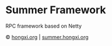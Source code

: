 # Summer Framework
RPC framework based on Netty

&copy; [hongxi.org](http://hongxi.org) | [summer.hongxi.org](http://summer.hongxi.org)
